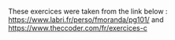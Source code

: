 These exercices were taken from the link below :
https://www.labri.fr/perso/fmoranda/pg101/
and
https://www.theccoder.com/fr/exercices-c

